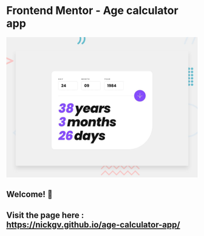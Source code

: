 # Frontend Mentor - Age calculator app

![Design preview for the Age calculator app coding challenge](./design/desktop-preview.jpg)

## Welcome! 👋

## Visit the page here : https://nickgv.github.io/age-calculator-app/

